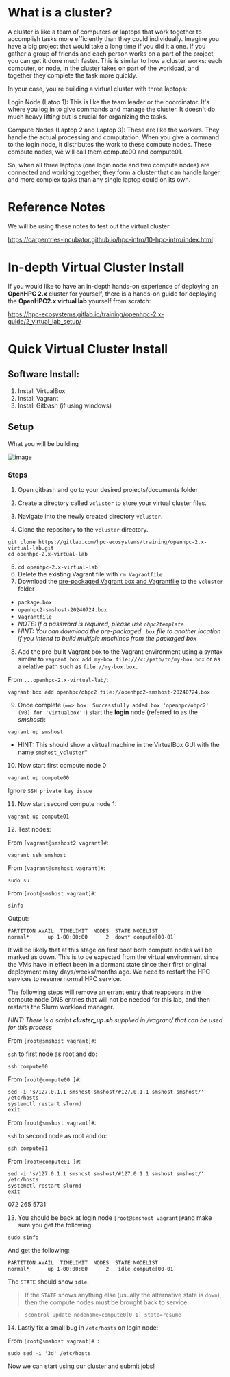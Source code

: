 # What is a cluster?

A cluster is like a team of computers or laptops that work together to accomplish tasks more efficiently than they could individually. Imagine you have a big project that would take a long time if you did it alone. If you gather a group of friends and each person works on a part of the project, you can get it done much faster. This is similar to how a cluster works: each computer, or node, in the cluster takes on part of the workload, and together they complete the task more quickly.

In your case, you're building a virtual cluster with three laptops:

Login Node (Latop 1): This is like the team leader or the coordinator. It's where you log in to give commands and manage the cluster. It doesn't do much heavy lifting but is crucial for organizing the tasks.

Compute Nodes (Laptop 2 and Laptop 3): These are like the workers. They handle the actual processing and computation. When you give a command to the login node, it distributes the work to these compute nodes. These compute nodes, we will call them compute00 and compute01.

So, when all three laptops (one login node and two compute nodes) are connected and working together, they form a cluster that can handle larger and more complex tasks than any single laptop could on its own.

# Reference Notes

We will be using these notes to test out the virtual cluster:

https://carpentries-incubator.github.io/hpc-intro/10-hpc-intro/index.html

# In-depth Virtual Cluster Install

If you would like to have an in-depth hands-on experience of deploying an **OpenHPC 2.x** cluster for yourself, there is a hands-on guide for deploying the **OpenHPC2.x virtual lab** yourself from scratch:  

https://hpc-ecosystems.gitlab.io/training/openhpc-2.x-guide/2_virtual_lab_setup/

# Quick Virtual Cluster Install

## Software Install:
1. Install VirtualBox
2. Install Vagrant
3. Install Gitbash (if using windows)

## Setup 

What you will be building

![image](https://github.com/HPC-Ecosystems/OpenHPC2-vcluster-downloadable/assets/157092105/546a11c8-372c-4950-bc28-509d52a1f056)


### Steps

1. Open gitbash and go to your desired projects/documents folder

2. Create a directory called `vcluster` to store your virtual cluster files.  
3. Navigate into the newly created directory `vcluster`.  
5. Clone the repository to the `vcluster` directory.  

```
git clone https://gitlab.com/hpc-ecosystems/training/openhpc-2.x-virtual-lab.git 
cd openhpc-2.x-virtual-lab
```

5. `cd openhpc-2.x-virtual-lab`
6. Delete the existing Vagrant file with `rm Vagrantfile`
7. Download the [pre-packaged Vagrant box and Vagrantfile](https://csircoza-my.sharepoint.com/:f:/g/personal/bjohnston_csir_co_za/Elv5PJ6ScCBLmlclV_B7vb4BEdLjkuW-GdPW7iIwfEm_kQ) to the `vcluster` folder
  - `package.box`  
  - `openhpc2-smshost-20240724.box`  
  - `Vagrantfile`
  - *NOTE: If a password is required, please use `ohpc2template`*
  - *HINT: You can download the pre-packaged `.box` file to another location if you intend to build multiple machines from the packaged box*

8. Add the pre-built Vagrant box to the Vagrant environment using a syntax similar to `vagrant box add my-box file:///c:/path/to/my-box.box` or as a relative path such as `file://my-box.box.`

From `...openhpc-2.x-virtual-lab/`:

```
vagrant box add openhpc/ohpc2 file://openhpc2-smshost-20240724.box
```

9. Once complete (`==> box: Successfully added box 'openhpc/ohpc2' (v0) for 'virtualbox'!`) start the **login** node (referred to as the *smshost*):

```
vagrant up smshost
```
* HINT: This should show a virtual machine in the VirtualBox GUI with the name `smshost_vcluster`*

10. Now start first compute node 0:

```
vagrant up compute00
```

Ignore `SSH private key issue`

11. Now start second compute node 1:

```
vagrant up compute01
```

12. Test nodes:

From `[vagrant@smshost2 vagrant]#`:

```
vagrant ssh smshost
```

From `[vagrant@smshost vagrant]#`:

```
sudo su
```

From `[root@smshost vagrant]#`:

```
sinfo
```

Output:

```
PARTITION AVAIL  TIMELIMIT  NODES  STATE NODELIST
normal*      up 1-00:00:00      2  down* compute[00-01]
```

It will be likely that at this stage on first boot both compute nodes will be marked as down. This is to be expected from the virtual environment since the VMs have in effect been in a dormant state since their first original deployment many days/weeks/months ago. We need to restart the HPC services to resume normal HPC service.  

The following steps will remove an errant entry that reappears in the compute node DNS entries that will not be needed for this lab, and then restarts the Slurm workload manager.

*HINT: There is a script ***cluster_up.sh*** supplied in /vagrant/ that can be used for this process*

From `[root@smshost vagrant]#`:

`ssh` to first node as root and do:

```
ssh compute00
```

From `[root@compute00 ]#`:

```
sed -i 's/127.0.1.1 smshost smshost/#127.0.1.1 smshost smshost/' /etc/hosts
systemctl restart slurmd
exit
```

From `[root@smshost vagrant]#`:

`ssh` to second node as root and do:

```
ssh compute01
```

From `[root@compute01 ]#`:

```
sed -i 's/127.0.1.1 smshost smshost/#127.0.1.1 smshost smshost/' /etc/hosts
systemctl restart slurmd
exit
```

072 265 5731


13. You should be back at login node `[root@smshost vagrant]#`and make sure you get the following:

```
sudo sinfo
```

And get the following:

```
PARTITION AVAIL  TIMELIMIT  NODES  STATE NODELIST
normal*      up 1-00:00:00      2   idle compute[00-01]
```

The `STATE` should show `idle`.

> If the `STATE` shows anything else (usually the alternative state is `down`), then the compute nodes must be brought back to service:

> `scontrol update nodename=compute0[0-1] state=resume`

14. Lastly fix a small bug in `/etc/hosts` on login node:

From `[root@smshost vagrant]# `:

```
sudo sed -i '3d' /etc/hosts
```

Now we can start using our cluster and submit jobs!




